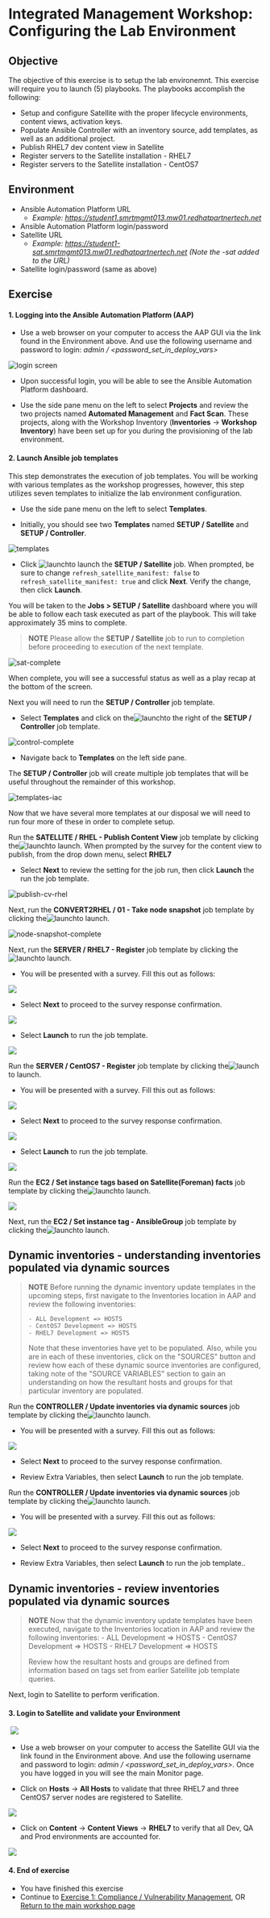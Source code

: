 Integrated Management Workshop: Configuring the Lab Environment
==============================================================

Objective
---------
The objective of this exercise is to setup the lab environemnt. This exercise will require you to launch (5) playbooks. The playbooks accomplish the following:

-   Setup and configure Satellite with the proper lifecycle environments, content views, activation keys.
-   Populate Ansible Controller with an inventory source, add templates, as well as an additional project.
-   Publish RHEL7 dev content view in Satellite 
-   Register servers to the Satellite installation - RHEL7
-   Register servers to the Satellite installation - CentOS7

Environment
---------
* Ansible Automation Platform URL<br>
    * *Example: https://student1.smrtmgmt013.mw01.redhatpartnertech.net*
* Ansible Automation Platform login/password 
* Satellite URL<br> 
    * *Example: https://student1-sat.smrtmgmt013.mw01.redhatpartnertech.net (Note the -sat added to the URL)*
* Satellite login/password (same as above)

Exercise
--------

#### 1\. Logging into the Ansible Automation Platform (AAP)

-   Use a web browser on your computer to access the AAP GUI via the link found in the Environment above. And use the following username and password to login: *admin / <password_set_in_deploy_vars>* 

![login screen](images/0-setup-aap2-login.png)

-   Upon successful login, you will be able to see the Ansible Automation Platform dashboard.

-   Use the side pane menu on the left to select **Projects** and review the two projects named **Automated Management** and **Fact Scan**. These projects, along with the Workshop Inventory (**Inventories** -> **Workshop Inventory**) have been set up for you during the provisioning of the lab environment.

#### 2\. Launch Ansible job templates

This step demonstrates the execution of job templates. You will be working with various templates as the workshop progresses, however, this step utilizes seven templates to initialize the lab environment configuration.

-   Use the side pane menu on the left to select **Templates**.

-   Initially, you should see two **Templates** named **SETUP / Satellite** and **SETUP / Controller**.

![templates](images/0-setup-aap2-templates.png)

-   Click ![launch](images/0-setup-aap2-launch.png)to launch the **SETUP / Satellite** job. When prompted, be sure to change ```refresh_satellite_manifest: false```  to  ```refresh_satellite_manifest: true``` and click **Next**. Verify the change, then click **Launch**.


You will be taken to the **Jobs > SETUP / Satellite** dashboard where you will be able to follow each task executed as part of the playbook. This will take approximately 35 mins to complete.

> **NOTE** Please allow the **SETUP / Satellite** job to run to completion before proceeding to execution of the next template.

![sat-complete](images/0-setup-aap2-setup-sat-complete.png)

When complete, you will see a successful status as well as a play recap at the bottom of the screen.

Next you will need to run the **SETUP / Controller** job template. 

-   Select **Templates** and click on the![launch](images/0-setup-aap2-launch.png)to the right of the **SETUP / Controller** job template.

![control-complete](images/0-setup-aap2-setup-control-complete.png)

-   Navigate back to **Templates** on the left side pane.

The **SETUP / Controller** job will create multiple job templates that will be useful throughout the remainder of this workshop. 

![templates-iac](images/0-setup-aap2-templates-iac.png)

Now that we have several more templates at our disposal we will need to run four more of these in order to complete setup.

Run the **SATELLITE / RHEL - Publish Content View** job template by clicking the![launch](images/0-setup-aap2-launch.png)to launch. When prompted by the survey for the content view to publish, from the drop down menu, select **RHEL7**
-   Select **Next** to review the setting for the job run, then click **Launch** the run the job template.

![publish-cv-rhel](images/0-setup-aap2-publish-cv-rhel.png)

Next, run the **CONVERT2RHEL / 01 - Take node snapshot** job template by clicking the![launch](images/0-setup-aap2-launch.png)to launch.

![node-snapshot-complete](images/0-setup-aap2-node-snapshot-complete.png)

Next, run the **SERVER / RHEL7 - Register** job template by clicking the![launch](images/0-setup-aap2-launch.png)to launch.

-   You will be presented with a survey. Fill this out as follows:

![](https://lh4.googleusercontent.com/DnlOvimZgX8NLFLrgF_loVlkmouWED1-g5BDS5kqDLPeyJvESWt6yY56GGWtCyhM2LVVpkI3D2CkZE7uTG1wD-YiULTCfZSUxxkZU5CilIzxxUNsEwuV1tGQ67Fz2mkONAlEcsgA)

-   Select **Next** to proceed to the survey response confirmation.

![](https://lh5.googleusercontent.com/4dJWGCBg3UYWvsrLMe36j19O2aC5DU2Fo3HW7fyFj8dTVwxrenYa7t7VvvyaXxIBMY4YRfcwL1z5yhZxIbBoe9eVd4o-q0AtpVArgQdMDmAqpV6w4zeDpbe2xobrQ23N4UIk-nlC)

-   Select **Launch** to run the job template.

![](https://lh4.googleusercontent.com/AvmmXeKsqMJY7UqF-YkXcc5f1MrdsyzmaRS3DhzDKGCjk33eJSKOmrCYQg-2C_EGb6y0IZdW2k5fTkLDvA4xQOotFbUpivtl3EAZr4vAMyNSaXSYpBtjPB8Woxoo8FuqvqmfxhMK)

Run the **SERVER / CentOS7 - Register** job template by clicking the![launch](images/0-setup-aap2-launch.png)to launch.

-   You will be presented with a survey. Fill this out as follows:

![](https://lh6.googleusercontent.com/uCAS6XSZw_ySbF6v10vzgSSk50JIb4_CwnSEGpRcGpnMrxT7vvpUH9tNaewHm_Uo2Qn3L0lEKmjbw1WV3B3oMtMO8ffQ7sOwvEXGEckN9JCNhW8MCsW7uNGvypZo27x4c6BE98EW)

-   Select **Next** to proceed to the survey response confirmation.

![](https://lh5.googleusercontent.com/ohbhAl_wU1qzxVqMHwQnPOV02TpYKQIscd1pwgbWHvM4t7V80KttxHL0PPFl5L4H1ZZZcJqGrmgq_2EIE2bODH-HPEawZFJauqjvRogeStGxPn0j1BbONLJtqRRV6En-Fl2Dj7Wo)

-   Select **Launch** to run the job template.

![](https://lh5.googleusercontent.com/j9c1se4WyVKaM3O-nsaNNn7uLPpOpPM3mjMLSl1YzcwNfVWsZ3wDw-ipUA-RQgdJLCSkPAzyW6kvCJpEDeuoXZBgtyTs0dJ5GpfmbvaZJAfgP4RPPvDyc3w_4EaWAQBtTJrt_Nu4)

Run the **EC2 / Set instance tags based on Satellite(Foreman) facts** job template by clicking the![launch](images/0-setup-aap2-launch.png)to launch.

![](https://lh3.googleusercontent.com/Yf90jgaCEAMMIuNSb011O4ERVnLkX9fZWx-u5Yb__EDpAsUyWnlkB8CKqiA6E-SMU5-gKEarM0Zv_Crcu7PMFujTT87MJnW0r8xDE1qWbY41eExFILWZt_1VaghLzjbff5yh0L87)

Next, run the **EC2 / Set instance tag - AnsibleGroup** job template by clicking the![launch](images/0-setup-aap2-launch.png)to launch.

Dynamic inventories - understanding inventories populated via dynamic sources
------------

> **NOTE** Before running the dynamic inventory update templates in the upcoming steps, first navigate to the Inventories location in AAP and review the following inventories:
>
>     - ALL Development => HOSTS
>     - CentOS7 Development => HOSTS
>     - RHEL7 Development => HOSTS
>      
>    Note that these inventories have yet to be populated.  Also, while you are in each of these inventories, click on the "SOURCES" button and review how each of these dynamic source inventories are configured, taking note of the "SOURCE VARIABLES" section to gain an understanding on how the resultant hosts and groups for that particular inventory are populated.

Run the **CONTROLLER / Update inventories via dynamic sources** job template by clicking the![launch](images/0-setup-aap2-launch.png)to launch.

-   You will be presented with a survey. Fill this out as follows:

![](https://lh4.googleusercontent.com/9UjqYL0nQ1RFXE78TH74XhNzjUwjE1Ykacdet6tNsOHK7dxgLqPd89xdpxNH-EWax7_FgcfyVvrHhRRd2KUSMAw0QeKBWF6Hgn3tOI5Q0ieITIw8oTil_-6znURdcHbPOLxcAuOH)

-   Select **Next** to proceed to the survey response confirmation.

-   Review Extra Variables, then select **Launch** to run the job template.

Run the **CONTROLLER / Update inventories via dynamic sources** job template by clicking the![launch](images/0-setup-aap2-launch.png)to launch.

-   You will be presented with a survey. Fill this out as follows:

![](https://lh3.googleusercontent.com/GfcutEe2BcUlOSa1jYuMeFl_e7AmENRpRXLmaKfKhmYvfBdIOc7BoSzyBTmzukbYpkMGEgpEmsTAEikynb8Zot3Rmvn9wYiqMWfV3sDo8mDQpqfnRGmgdAdYOY_eXU624OgejcAq)

-   Select **Next** to proceed to the survey response confirmation.

-   Review Extra Variables, then select **Launch** to run the job template..

Dynamic inventories - review inventories populated via dynamic sources
------------

> **NOTE** Now that the dynamic inventory update templates have been executed, navigate to the Inventories location in AAP and review the following inventories:
>     - ALL Development => HOSTS
>     - CentOS7 Development => HOSTS
>     - RHEL7 Development => HOSTS
>      
>    Review how the resultant hosts and groups are defined from information based on tags set from earlier Satellite job template queries.

Next, login to Satellite to perform verification.

#### 3\. Login to Satellite and validate your Environment

 ![](https://lh4.googleusercontent.com/xQc7AudiblHnV7vKVFv0_055wfoeODtDltSS1_C6yV_ppF3rmfN_B78dw-Lo-OvN2ey5aE20UkuxnqYPgtmwQ0pqDdXuHqZZ4yI1rV0_E8PaFeLJHBuTR2FngYQwtutxRzpOSrEe)

-   Use a web browser on your computer to access the Satellite GUI via the link found in the Environment above. And use the following username and password to login: *admin / <password_set_in_deploy_vars>*. Once you have logged in you will see the main Monitor page.

-   Click on **Hosts** -> **All Hosts** to validate that three RHEL7 and three CentOS7 server nodes are registered to Satellite. 

![](https://lh3.googleusercontent.com/h2t4H08gu0eTk44nR3tmLiBIIfdls5dZH0gVpxQJLm9VOeSj9F3fq2llRNgfxetM61TCPeWYBx9WFlNqKEfhJDQZ1U3Y_-WDkHQT_3WlaX7Yjjb9eern8spRuGkEfwofdeotfbkq)

-   Click on **Content** -> **Content Views** -> **RHEL7** to verify that all Dev, QA and Prod environments are accounted for.

![](https://lh4.googleusercontent.com/AWbPrWmlXnm6ALxRs45Q-7LGnyA9muQiM_wWRqBUcU3OUwg1c26OML0YGywUL_5eivJK7F5e1NlwCvKDrIBDr8qflTut1KNIUsOUuQgpl6dkpHJ3mFjsKh3sg01NP5CJYn3HHGQa)

#### 4\. End of exercise

-   You have finished this exercise
-   Continue to [Exercise 1: Compliance / Vulnerability Management](https://github.com/redhat-partner-tech/partner-tech-days-march2021/blob/main/integrated-mgmt-workshop/exercises/1-compliance/openscap-exercise.md), OR [Return to the main workshop page](https://github.com/redhat-partner-tech/partner-tech-days-march2021/tree/main/integrated-mgmt-workshop)

